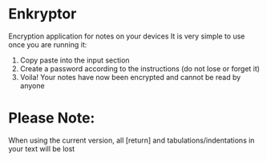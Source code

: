 # Enkryptor
Encryption application for notes on your devices
It is very simple to use once you are running it:
1. Copy paste into the input section
2. Create a password according to the instructions (do not lose or forget it)
3. Voila! Your notes have now been encrypted and cannot be read by anyone

# Please Note:
When using the current version, all [return] and tabulations/indentations in your text will be lost
